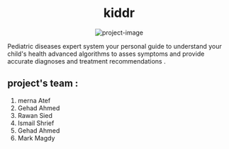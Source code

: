 <h1 align="center" id="title">kiddr</h1>

<p align="center"><img src="[https://github.com/mernaatef28/app_project1/blob/main/Screenshot 2024-03-08 235452.png?raw=true](https://github.com/mernaatef28/kiddr/blob/main/assets/kiddrphoto.png?raw=true)" alt="project-image"></p>

<p id="description"> Pediatric diseases expert system 
  your personal guide to understand your child's health 
  advanced algorithms to asses symptoms and provide accurate diagnoses and treatment recommendations .
</p>

<h2>project's team :</h2>

1) merna Atef 
2) Gehad Ahmed 
3) Rawan Sied
4) Ismail Shrief 
5) Gehad Ahmed
6) Mark Magdy
